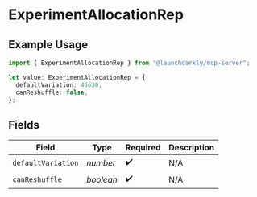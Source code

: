 # ExperimentAllocationRep

## Example Usage

```typescript
import { ExperimentAllocationRep } from "@launchdarkly/mcp-server";

let value: ExperimentAllocationRep = {
  defaultVariation: 46630,
  canReshuffle: false,
};
```

## Fields

| Field              | Type               | Required           | Description        |
| ------------------ | ------------------ | ------------------ | ------------------ |
| `defaultVariation` | *number*           | :heavy_check_mark: | N/A                |
| `canReshuffle`     | *boolean*          | :heavy_check_mark: | N/A                |
